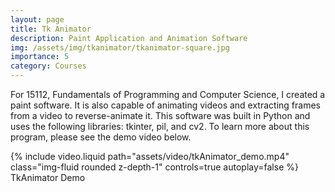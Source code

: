 ```yaml
---
layout: page
title: Tk Animator
description: Paint Application and Animation Software
img: /assets/img/tkanimator/tkanimator-square.jpg
importance: 5
category: Courses
---
```


For 15112, Fundamentals of Programming and Computer Science, I created a paint software.
It is also capable of animating videos and extracting frames from a video to reverse-animate it. 
This software was built in Python and uses the following libraries: tkinter, pil, and cv2. 
To learn more about this program, please see the demo video below. 

<div class="row mt-3">
    <div class="col-sm mt-3 mt-md-0">
        {% include video.liquid path="assets/video/tkAnimator_demo.mp4" class="img-fluid rounded z-depth-1" controls=true autoplay=false %}
    </div>
</div>
<div class="caption">
    TkAnimator Demo
</div>